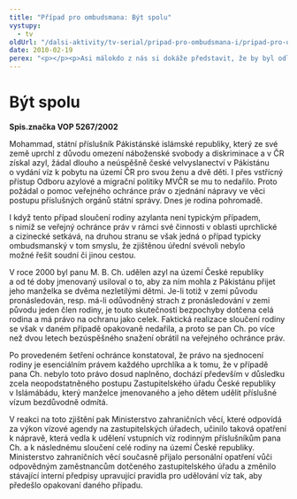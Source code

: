 ```yaml
---
title: "Případ pro ombudsmana: Být spolu"
vystupy:
  - tv
oldUrl: "/dalsi-aktivity/tv-serial/pripad-pro-ombudsmana-i/pripad-pro-ombudsmana-byt-spolu/"
date: 2010-02-19
perex: "<p></p><p>Asi málokdo z nás si dokáže představit, že by byl odloučen od rodiny několik let. Tento případ řešil sloučení rodiny azylanta a podnět směřoval proti Zastupitelství úřadu České republiky v Islámábádu a MZV ČR.</p>"
---
```


<!-- imported from the old website -->

<h1>Být spolu</h1><p><b>Spis.značka VOP 5267/2002</b></p><p>Mohammad, státní příslušník Pákistánské islámské republiky, který ze své země uprchl z důvodu omezení náboženské svobody a diskriminace a v ČR získal azyl, žádal dlouho a neúspěšně české velvyslanectví v Pákistánu o vydání víz k pobytu na území ČR pro svou ženu a dvě děti. I přes vstřícný přístup Odboru azylové a migrační politiky MVČR se mu to nedařilo. Proto požádal o pomoc veřejného ochránce práv o zjednání nápravy ve věci postupu příslušných orgánů státní správy. Dnes je rodina pohromadě.</p><p>I když tento případ sloučení rodiny azylanta není typickým případem, s nimiž se veřejný ochránce práv v rámci své činnosti v oblasti uprchlické a cizinecké setkává, na druhou stranu se však jedná o případ typicky ombudsmanský v tom smyslu, že zjištěnou úřední svévoli nebylo možné řešit soudní či jinou cestou.</p><p>V roce 2000 byl panu M. B. Ch. udělen azyl na území České republiky a od té doby jmenovaný usiloval o to, aby za ním mohla z Pákistánu přijet jeho manželka se dvěma nezletilými dětmi. Je-li totiž v zemi původu pronásledován, resp. má-li odůvodněný strach z pronásledování v zemi původu jeden člen rodiny, je touto skutečností bezpochyby dotčena celá rodina a má právo na ochranu jako celek. Faktická realizace sloučení rodiny se však v daném případě opakovaně nedařila, a proto se pan Ch. po více než dvou letech bezúspěšného snažení obrátil na veřejného ochránce práv.</p><p>Po provedeném šetření ochránce konstatoval, že právo na sjednocení rodiny je esenciálním právem každého uprchlíka a k tomu, že v případě pana Ch. nebylo toto právo dosud naplněno, dochází především v důsledku zcela neopodstatněného postupu Zastupitelského úřadu České republiky v Islámábádu, který manželce jmenovaného a jeho dětem udělit příslušné vízum bezdůvodně odmítá.</p><p>V reakci na toto zjištění pak Ministerstvo zahraničních věcí, které odpovídá za výkon vízové agendy na zastupitelských úřadech, učinilo taková opatření k nápravě, která vedla k udělení vstupních víz rodinným příslušníkům pana Ch. a k následnému sloučení celé rodiny na území České republiky. Ministerstvo zahraničních věcí současně přijalo personální opatření vůči odpovědným zaměstnancům dotčeného zastupitelského úřadu a změnilo stávající interní předpisy upravující pravidla pro udělování víz tak, aby předešlo opakovaní daného případu.</p>
